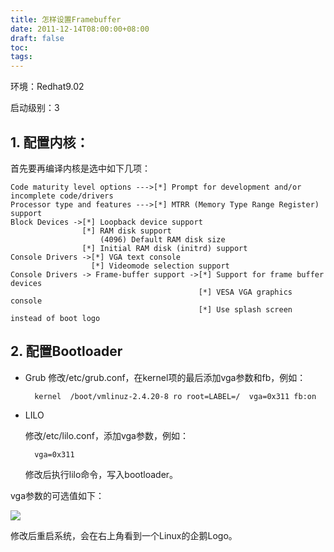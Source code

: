 ```yaml
---
title: 怎样设置Framebuffer
date: 2011-12-14T08:00:00+08:00
draft: false
toc:
tags:
---
```



环境：Redhat9.02

启动级别：3

## 1. 配置内核：

首先要再编译内核是选中如下几项：

	Code maturity level options --->[*] Prompt for development and/or incomplete code/drivers  
	Processor type and features --->[*] MTRR (Memory Type Range Register) support  
	Block Devices ->[*] Loopback device support
	                [*] RAM disk support
	                    (4096) Default RAM disk size
	                [*] Initial RAM disk (initrd) support  
	Console Drivers ->[*] VGA text console
	                  [*] Videomode selection support  
	Console Drivers -> Frame-buffer support ->[*] Support for frame buffer devices
	                                          [*] VESA VGA graphics console
	                                          [*] Use splash screen instead of boot logo   

## 2. 配置Bootloader

* Grub
	修改/etc/grub.conf，在kernel项的最后添加vga参数和fb，例如：

		kernel  /boot/vmlinuz-2.4.20-8 ro root=LABEL=/  vga=0x311 fb:on  

* LILO

	修改/etc/lilo.conf，添加vga参数，例如：

		vga=0x311  
	
	修改后执行lilo命令，写入bootloader。

vga参数的可选值如下：

![](/images/2011-12-14/2011-12-14_1.JPG)

修改后重启系统，会在右上角看到一个Linux的企鹅Logo。
